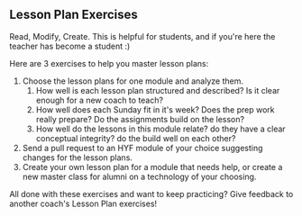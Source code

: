 ## Lesson Plan Exercises

Read, Modify, Create.  This is helpful for students, and if you're here the teacher has become a student :)

Here are 3 exercises to help you master lesson plans:

1. Choose the lesson plans for one module and analyze them.
    1. How well is each lesson plan structured and described? Is it clear enough for a new coach to teach?
    2. How well does each Sunday fit in it's week?  Does the prep work really prepare?  Do the assignments build on the lesson?
    3. How well do the lessons in this module relate? do they have a clear conceptual integrity? do the build well on each other?
2. Send a pull request to an HYF module of your choice suggesting changes for the lesson plans.
3. Create your own lesson plan for a module that needs help, or create a new master class for alumni on a technology of your choosing.

All done with these exercises and want to keep practicing?  Give feedback to another coach's Lesson Plan exercises!
